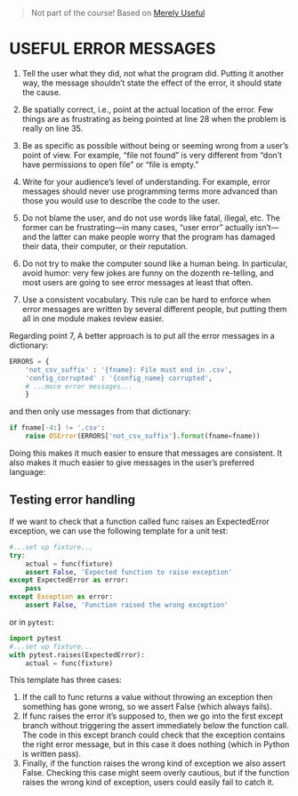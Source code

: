 > Not part of the course!
> Based on [Merely Useful](https://merely-useful.tech/py-rse/errors.html)

# USEFUL ERROR MESSAGES

1. Tell the user what they did, not what the program did. Putting it another way, the message shouldn’t state the effect of the error, it should state the cause.

2. Be spatially correct, i.e., point at the actual location of the error. Few things are as frustrating as being pointed at line 28 when the problem is really on line 35.

3. Be as specific as possible without being or seeming wrong from a user’s point of view. For example, “file not found” is very different from “don’t have permissions to open file” or “file is empty.”

4. Write for your audience’s level of understanding. For example, error messages should never use programming terms more advanced than those you would use to describe the code to the user.

5. Do not blame the user, and do not use words like fatal, illegal, etc. The former can be frustrating—in many cases, “user error” actually isn’t—and the latter can make people worry that the program has damaged their data, their computer, or their reputation.

6. Do not try to make the computer sound like a human being. In particular, avoid humor: very few jokes are funny on the dozenth re-telling, and most users are going to see error messages at least that often.

7. Use a consistent vocabulary. This rule can be hard to enforce when error messages are written by several different people, but putting them all in one module makes review easier.


Regarding point 7, A better approach is to put all the error messages in a dictionary:

```python
ERRORS = {
    'not_csv_suffix' : '{fname}: File must end in .csv',
    'config_corrupted' : '{config_name} corrupted',
    # ...more error messages...
    }
```

and then only use messages from that dictionary:
```python
if fname[-4:] != '.csv':
    raise OSError(ERRORS['not_csv_suffix'].format(fname=fname))
```

Doing this makes it much easier to ensure that messages are consistent. It also makes it much easier to give messages in the user’s preferred language:

## Testing error handling 

If we want to check that a function called func raises an ExpectedError exception, we can use the following template for a unit test:

```python
#...set up fixture...
try:
    actual = func(fixture)
    assert False, 'Expected function to raise exception'
except ExpectedError as error:
    pass
except Exception as error:
    assert False, 'Function raised the wrong exception'
```

or in `pytest`:

```python
import pytest
#...set up fixture...
with pytest.raises(ExpectedError):
    actual = func(fixture)
```

This template has three cases:

1. If the call to func returns a value without throwing an exception then something has gone wrong, so we assert False (which always fails).
2. If func raises the error it’s supposed to, then we go into the first except branch without triggering the assert immediately below the function call. The code in this except branch could check that the exception contains the right error message, but in this case it does nothing (which in Python is written pass).
3. Finally, if the function raises the wrong kind of exception we also assert False. Checking this case might seem overly cautious, but if the function raises the wrong kind of exception, users could easily fail to catch it.